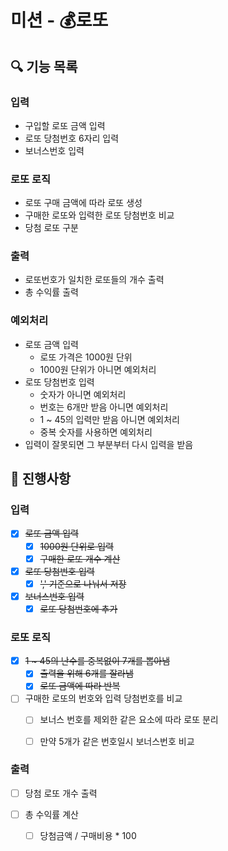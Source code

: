 # 미션 - 💰로또

## 🔍 기능 목록

### 입력

- 구입할 로또 금액 입력
- 로또 당첨번호 6자리 입력
- 보너스번호 입력

### 로또 로직

- 로또 구매 금액에 따라 로또 생성
- 구매한 로또와 입력한 로또 당첨번호 비교
- 당첨 로또 구분

### 출력

- 로또번호가 일치한 로또들의 개수 출력
- 총 수익률 출력

### 예외처리

- 로또 금액 입력
  - 로또 가격은 1000원 단위
  - 1000원 단위가 아니면 예외처리
- 로또 당첨번호 입력
  - 숫자가 아니면 예외처리
  - 번호는 6개만 받음 아니면 예외처리
  - 1 ~ 45의 입력만 받음 아니면 예외처리
  - 중복 숫자를 사용하면 예외처리
- 입력이 잘못되면 그 부분부터 다시 입력을 받음


## 📮 진행사항

### 입력

- [X] ~~로또 금액 입력~~
  - [X] ~~1000원 단위로 입력~~
  - [X] ~~구매한 로또 개수 계산~~

- [X] ~~로또 당첨번호 입력~~
  - [X] ~~',' 기준으로 나눠서 저장~~

- [X] ~~보너스번호 입력~~
  - [X] ~~로또 당첨번호에 추가~~

### 로또 로직

-[X] ~~1 ~ 45의 난수를 중복없이 7개를 뽑아냄~~
  - [X] ~~출력을 위해 6개를 잘라냄~~
  - [X] ~~로또 금액에 따라 반복~~

- [ ] 구매한 로또의 번호와 입력 당첨번호를 비교
  - [ ] 보너스 번호를 제외한 같은 요소에 따라 로또 분리
  - [ ] 만약 5개가 같은 번호일시 보너스번호 비교


### 출력

- [ ] 당첨 로또 개수 출력

- [ ] 총 수익률 계산
  - [ ] 당첨금액 / 구매비용 * 100